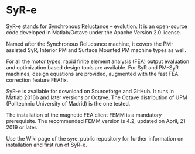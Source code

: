 # SyR-e

SyR-e stands for Synchronous Reluctance – evolution. It is an open-source code developed in Matlab/Octave under the Apache Version 2.0 license.

Named after the Synchronous Reluctance machine, it covers the PM-assisted SyR, Interior PM and Surface Mounted PM machine types as well.

For all the motor types, rapid finite element analysis (FEA) output evaluation and optimization based design tools are available. For SyR and PM-SyR machines, design equations are provided, augmented with the fast FEA correction feature FEAfix.


SyR-e is available for download on Sourceforge and GitHub. It runs in Matlab 2016b and later versions or Octave. The Octave distribution of UPM (Politechnic University of Madrid) is the one tested.

The installation of the magnetic FEA client FEMM is a mandatory prerequisite. The recommended FEMM version is 4.2, updated on April, 21 2019 or later.

Use the Wiki page of the syre_public repository for further information on installation and first run of SyR-e.
